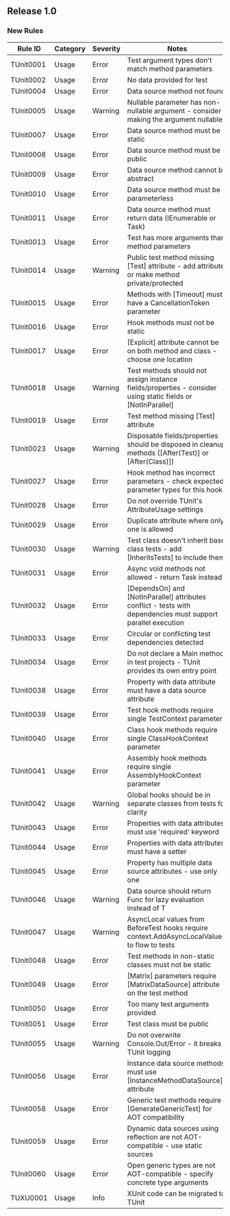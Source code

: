 ## Release 1.0

### New Rules

Rule ID | Category | Severity | Notes                                          
--------|----------|----------|------------------------------------------------
TUnit0001 | Usage | Error | Test argument types don't match method parameters
TUnit0002 | Usage | Error | No data provided for test
TUnit0004 | Usage | Error | Data source method not found
TUnit0005 | Usage | Warning | Nullable parameter has non-nullable argument - consider making the argument nullable
TUnit0007 | Usage | Error | Data source method must be static
TUnit0008 | Usage | Error | Data source method must be public
TUnit0009 | Usage | Error | Data source method cannot be abstract
TUnit0010 | Usage | Error | Data source method must be parameterless
TUnit0011 | Usage | Error | Data source method must return data (IEnumerable or Task<IEnumerable>)
TUnit0013 | Usage | Error | Test has more arguments than method parameters
TUnit0014 | Usage | Warning | Public test method missing [Test] attribute - add attribute or make method private/protected
TUnit0015 | Usage | Error | Methods with [Timeout] must have a CancellationToken parameter
TUnit0016 | Usage | Error | Hook methods must not be static
TUnit0017 | Usage | Error | [Explicit] attribute cannot be on both method and class - choose one location
TUnit0018 | Usage | Warning | Test methods should not assign instance fields/properties - consider using static fields or [NotInParallel]
TUnit0019 | Usage | Error | Test method missing [Test] attribute
TUnit0023 | Usage | Warning | Disposable fields/properties should be disposed in cleanup methods ([After(Test)] or [After(Class)])
TUnit0027 | Usage | Error | Hook method has incorrect parameters - check expected parameter types for this hook
TUnit0028 | Usage | Error | Do not override TUnit's AttributeUsage settings
TUnit0029 | Usage | Error | Duplicate attribute where only one is allowed
TUnit0030 | Usage | Warning | Test class doesn't inherit base class tests - add [InheritsTests] to include them
TUnit0031 | Usage | Error | Async void methods not allowed - return Task instead
TUnit0032 | Usage | Error | [DependsOn] and [NotInParallel] attributes conflict - tests with dependencies must support parallel execution
TUnit0033 | Usage | Error | Circular or conflicting test dependencies detected
TUnit0034 | Usage | Error | Do not declare a Main method in test projects - TUnit provides its own entry point
TUnit0038 | Usage | Error | Property with data attribute must have a data source attribute
TUnit0039 | Usage | Error | Test hook methods require single TestContext parameter
TUnit0040 | Usage | Error | Class hook methods require single ClassHookContext parameter
TUnit0041 | Usage | Error | Assembly hook methods require single AssemblyHookContext parameter
TUnit0042 | Usage | Warning | Global hooks should be in separate classes from tests for clarity
TUnit0043 | Usage | Error | Properties with data attributes must use 'required' keyword
TUnit0044 | Usage | Error | Properties with data attributes must have a setter
TUnit0045 | Usage | Error | Property has multiple data source attributes - use only one
TUnit0046 | Usage | Warning | Data source should return Func<T> for lazy evaluation instead of T
TUnit0047 | Usage | Warning | AsyncLocal values from BeforeTest hooks require context.AddAsyncLocalValue() to flow to tests
TUnit0048 | Usage | Error | Test methods in non-static classes must not be static
TUnit0049 | Usage | Error | [Matrix] parameters require [MatrixDataSource] attribute on the test method
TUnit0050 | Usage | Error | Too many test arguments provided
TUnit0051 | Usage | Error | Test class must be public
TUnit0055 | Usage | Warning | Do not overwrite Console.Out/Error - it breaks TUnit logging
TUnit0056 | Usage | Error | Instance data source methods must use [InstanceMethodDataSource] attribute
TUnit0058 | Usage | Error | Generic test methods require [GenerateGenericTest] for AOT compatibility
TUnit0059 | Usage | Error | Dynamic data sources using reflection are not AOT-compatible - use static sources
TUnit0060 | Usage | Error | Open generic types are not AOT-compatible - specify concrete type arguments
TUXU0001 | Usage | Info | XUnit code can be migrated to TUnit